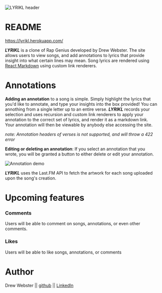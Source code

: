 ![LYRIKL header](https://lyrikl.herokuapp.com/assets/logo-430431a0a8eee7d0d5b22f595b845de25c352a01b7aeed234ee7094f528473b6.svg)

# README

https://lyrikl.herokuapp.com/

***LYRIKL*** is a clone of Rap Genius developed by Drew Webster.  The site allows users to view songs, and add annotations to lyrics that provide insight into what certain lines may mean.  Song lyrics are rendered using [React Markdown](https://github.com/rexxars/react-markdown) using custom link renderers.

# Annotations

**Adding an annotation** to a song is simple.  Simply highlight the lyrics that you'd like to annotate, and type your insights into the box provided!  You can annothing from a single letter up to an entire verse. ***LYRIKL*** records your selection and uses recursion and custom link renderers to apply your annotation to the correct set of lyrics, and render it as a markdown link.  Your annotation will then be viewable by anybody else accessing the site.

*note: Annotation headers of verses is not supported, and will throw a 422 error*

**Editing or deleting an annotation**: If you select an annotation that you wrote, you will be granted a button to either delete or edit your annotation.

![Annotation demo](https://i.imgur.com/kh2a2gc.gif)

***LYRIKL*** uses the Last.FM API to fetch the artwork for each song uploaded upon the song's creation.

# Upcoming features
### Comments
  Users will be able to comment on songs, annotations, or even other comments.
### Likes
  Users will be able to like songs, annotations, or comments

# Author
Drew Webster || [github](https://github.com/drewwebs/) || [LinkedIn](https://www.linkedin.com/in/drew-webster-4261a934/) 

